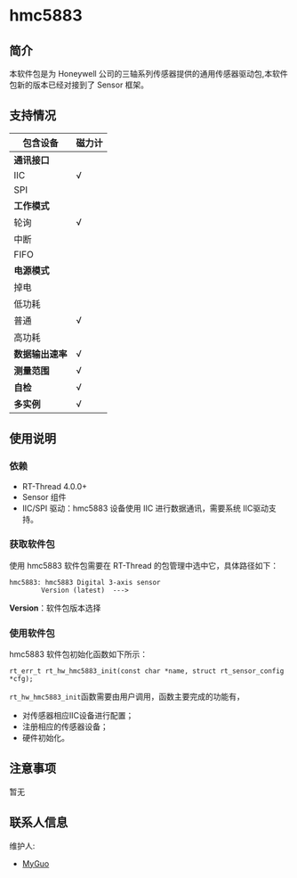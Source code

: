 # hmc5883

## 简介

本软件包是为 Honeywell 公司的三轴系列传感器提供的通用传感器驱动包,本软件包新的版本已经对接到了 Sensor 框架。

## 支持情况

| 包含设备         |  磁力计  | 
| ---------------- | -------- |
| **通讯接口**     |          |
| IIC              | √        |
| SPI              |          |
| **工作模式**     |          |
| 轮询             | √        |
| 中断             |          |
| FIFO             |          |
| **电源模式**     |          |
| 掉电             |          |
| 低功耗           |          |
| 普通             | √        |
| 高功耗           |          |
| **数据输出速率** | √        |
| **测量范围**     | √        |
| **自检**         | √        |
| **多实例**       | √        |

## 使用说明

### 依赖

- RT-Thread 4.0.0+
- Sensor 组件
- IIC/SPI 驱动：hmc5883 设备使用 IIC 进行数据通讯，需要系统 IIC驱动支持。

### 获取软件包

使用 hmc5883 软件包需要在 RT-Thread 的包管理中选中它，具体路径如下：

```
hmc5883: hmc5883 Digital 3-axis sensor
        Version (latest)  --->
```

**Version**：软件包版本选择

### 使用软件包

hmc5883 软件包初始化函数如下所示：

```
rt_err_t rt_hw_hmc5883_init(const char *name, struct rt_sensor_config *cfg);
```

`rt_hw_hmc5883_init`函数需要由用户调用，函数主要完成的功能有，

- 对传感器相应IIC设备进行配置；
- 注册相应的传感器设备；
- 硬件初始化。


## 注意事项

暂无

## 联系人信息

维护人:

- [MyGuo](https://github.com/gmyFighting)
